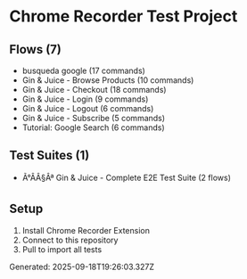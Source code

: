# Chrome Recorder Test Project

## Flows (7)
- busqueda google (17 commands)
- Gin & Juice - Browse Products (10 commands)
- Gin & Juice - Checkout (18 commands)
- Gin & Juice - Login (9 commands)
- Gin & Juice - Logout (6 commands)
- Gin & Juice - Subscribe (5 commands)
- Tutorial: Google Search (6 commands)

## Test Suites (1)
- Ã°ÂÂ§Âª Gin & Juice - Complete E2E Test Suite (2 flows)

## Setup
1. Install Chrome Recorder Extension
2. Connect to this repository
3. Pull to import all tests

Generated: 2025-09-18T19:26:03.327Z
